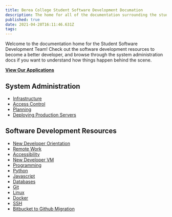 ```yaml
---
title: Berea College Student Software Development Documation
description: The home for all of the documentation surrounding the student software development team at Berea College
published: true
date: 2021-04-28T16:11:46.631Z
tags: 
---
```


 
Welcome to the documentation home for the Student Software Development Team! Check out the software development resources to become a better developer, and browse through the system administration docs if you want to understand how things happen behind the scene.
 
**[View Our Applications](/applications)**
 
## System Administration

* [Infrastructure](/infrastructure)
* [Access Control](/access)
* [Planning](/plans)
* [Deploying Production Servers](/production-servers)

## Software Development Resources

* [New Developer Orientation](/new-dev)
* [Remote Work](/remote-work)
* [Accessibility](/accessibility)
* [New Developer VM](/new-vm)
* [Programming](/programming)
* [Python](/python)
* [Javascript](/javascript)
* [Databases](/database)
* [Git](/git)
* [Linux](/linux)
* [Docker](/docker)
* [SSH](/ssh)
* [Bitbucket to Github Migration](/ssdt-program/bitbucket-to-github-migration)
